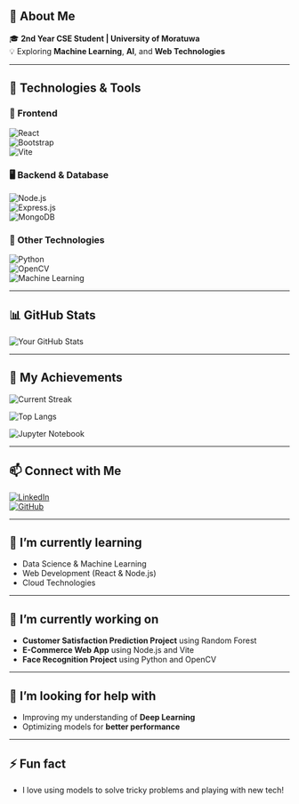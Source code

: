 ## 🚀 About Me  
🎓 **2nd Year CSE Student | University of Moratuwa**  
💡 Exploring **Machine Learning**, **AI**, and **Web Technologies**  

---

## 🔧 Technologies & Tools  

### 🎨 Frontend  
![React](https://img.shields.io/badge/-React-61DAFB?style=flat-square&logo=react)  
![Bootstrap](https://img.shields.io/badge/-Bootstrap-563D7C?style=flat-square&logo=bootstrap)  
![Vite](https://img.shields.io/badge/-Vite-646CFF?style=flat-square&logo=vite)  

### 🖥 Backend & Database  
![Node.js](https://img.shields.io/badge/-Node.js-339933?style=flat-square&logo=node.js)  
![Express.js](https://img.shields.io/badge/-Express.js-000000?style=flat-square&logo=express)  
![MongoDB](https://img.shields.io/badge/-MongoDB-47A248?style=flat-square&logo=mongodb)  

### 🚀 Other Technologies  
![Python](https://img.shields.io/badge/-Python-3776AB?style=flat-square&logo=python)  
![OpenCV](https://img.shields.io/badge/-OpenCV-5C3EE8?style=flat-square&logo=opencv)  
![Machine Learning](https://img.shields.io/badge/-Machine%20Learning-102230?style=flat-square&logo=pytorch)  

---
## 📊 GitHub Stats  
![Your GitHub Stats](https://github-readme-stats.vercel.app/api?username=navatharshini&show_icons=true&theme=radical)

---

## 🏅 My Achievements  
![Current Streak](https://img.shields.io/badge/Current%20Streak-21%20Days-brightgreen?style=flat-square)

![Top Langs](https://github-readme-stats.vercel.app/api/top-langs/?username=navatharshini&langs_count=10&theme=radical&hide=html,css)

![Jupyter Notebook](https://img.shields.io/badge/-Jupyter%20Notebook-F37626?style=flat-square&logo=jupyter)





---

## 📫 Connect with Me  
[![LinkedIn](https://img.shields.io/badge/-LinkedIn-0077B5?style=flat-square&logo=linkedin)](https://www.linkedin.com/in/navatharshini-balachandran-64b279215?utm_source=share&utm_campaign=share_via&utm_content=profile&utm_medium=android_app)  
[![GitHub](https://img.shields.io/badge/-GitHub-333?style=flat-square&logo=github)](https://github.com/navatharshini)

---

## 🌱 I’m currently learning  
- Data Science & Machine Learning  
- Web Development (React & Node.js)  
- Cloud Technologies

---

## 🔭 I’m currently working on  
- **Customer Satisfaction Prediction Project** using Random Forest  
- **E-Commerce Web App** using Node.js and Vite  
- **Face Recognition Project** using Python and OpenCV  

---

## 🤔 I’m looking for help with  
- Improving my understanding of **Deep Learning**  
- Optimizing models for **better performance**

---

## ⚡ Fun fact  
- I love using models to solve tricky problems and playing with new tech!  
